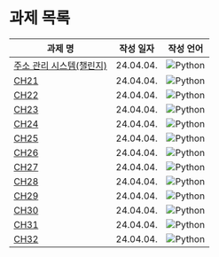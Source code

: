 # 과제 목록


| 과제 명 | 작성 일자  | 작성 언어  | 
| --- | --- | --- |
| [주소 관리 시스템(챌린지)](https://github.com/JoonHoSeong/OZ_Backend_School/blob/main/Python/challenge/Chapter21to32_task.ipynb) | 24.04.04. | ![Python](https://img.shields.io/badge/python-3670A0?style=for-the-badge&logo=python&logoColor=ffdd54) |
| [CH21](https://github.com/JoonHoSeong/OZ_Backend_School/blob/main/Python/homework/Ch21_%EA%B0%9C%EB%85%90%ED%99%95%EC%9D%B8%EB%AC%B8%EC%A0%9C%ED%92%80%EA%B8%B0.ipynb) | 24.04.04. | ![Python](https://img.shields.io/badge/python-3670A0?style=for-the-badge&logo=python&logoColor=ffdd54) |
| [CH22](https://github.com/JoonHoSeong/OZ_Backend_School/blob/main/Python/homework/Ch22_%EA%B0%9C%EB%85%90%ED%99%95%EC%9D%B8%EB%AC%B8%EC%A0%9C%ED%92%80%EA%B8%B0.ipynb) | 24.04.04. | ![Python](https://img.shields.io/badge/python-3670A0?style=for-the-badge&logo=python&logoColor=ffdd54) |
| [CH23](https://github.com/JoonHoSeong/OZ_Backend_School/blob/main/Python/homework/Ch23_%EA%B0%9C%EB%85%90%ED%99%95%EC%9D%B8%EB%AC%B8%EC%A0%9C%ED%92%80%EA%B8%B0.ipynb) | 24.04.04. | ![Python](https://img.shields.io/badge/python-3670A0?style=for-the-badge&logo=python&logoColor=ffdd54) |
| [CH24](https://github.com/JoonHoSeong/OZ_Backend_School/blob/main/Python/homework/Ch24_%EA%B0%9C%EB%85%90%ED%99%95%EC%9D%B8%EB%AC%B8%EC%A0%9C%ED%92%80%EA%B8%B0.ipynb) | 24.04.04. | ![Python](https://img.shields.io/badge/python-3670A0?style=for-the-badge&logo=python&logoColor=ffdd54) |
| [CH25](https://github.com/JoonHoSeong/OZ_Backend_School/blob/main/Python/homework/Ch25_%EA%B0%9C%EB%85%90%ED%99%95%EC%9D%B8%EB%AC%B8%EC%A0%9C%ED%92%80%EA%B8%B0.ipynb) | 24.04.04. | ![Python](https://img.shields.io/badge/python-3670A0?style=for-the-badge&logo=python&logoColor=ffdd54) |
| [CH26](https://github.com/JoonHoSeong/OZ_Backend_School/blob/main/Python/homework/Ch26_%EA%B0%9C%EB%85%90%ED%99%95%EC%9D%B8%EB%AC%B8%EC%A0%9C%ED%92%80%EA%B8%B0.ipynb) | 24.04.04. | ![Python](https://img.shields.io/badge/python-3670A0?style=for-the-badge&logo=python&logoColor=ffdd54) |
| [CH27](https://github.com/JoonHoSeong/OZ_Backend_School/blob/main/Python/homework/Ch27_%EA%B0%9C%EB%85%90%ED%99%95%EC%9D%B8%EB%AC%B8%EC%A0%9C%ED%92%80%EA%B8%B0.ipynb) | 24.04.04. | ![Python](https://img.shields.io/badge/python-3670A0?style=for-the-badge&logo=python&logoColor=ffdd54) |
| [CH28](https://github.com/JoonHoSeong/OZ_Backend_School/blob/main/Python/homework/Ch28_%EA%B0%9C%EB%85%90%ED%99%95%EC%9D%B8%EB%AC%B8%EC%A0%9C%ED%92%80%EA%B8%B0.ipynb) | 24.04.04. | ![Python](https://img.shields.io/badge/python-3670A0?style=for-the-badge&logo=python&logoColor=ffdd54) |
| [CH29](https://github.com/JoonHoSeong/OZ_Backend_School/blob/main/Python/homework/Ch29_%EA%B0%9C%EB%85%90%ED%99%95%EC%9D%B8%EB%AC%B8%EC%A0%9C%ED%92%80%EA%B8%B0.ipynb) | 24.04.04. | ![Python](https://img.shields.io/badge/python-3670A0?style=for-the-badge&logo=python&logoColor=ffdd54) |
| [CH30](https://github.com/JoonHoSeong/OZ_Backend_School/blob/main/Python/homework/Ch30_%EA%B0%9C%EB%85%90%ED%99%95%EC%9D%B8%EB%AC%B8%EC%A0%9C%ED%92%80%EA%B8%B0.ipynb) | 24.04.04. | ![Python](https://img.shields.io/badge/python-3670A0?style=for-the-badge&logo=python&logoColor=ffdd54) |
| [CH31](https://github.com/JoonHoSeong/OZ_Backend_School/blob/main/Python/homework/Ch31_%EA%B0%9C%EB%85%90%ED%99%95%EC%9D%B8%EB%AC%B8%EC%A0%9C%ED%92%80%EA%B8%B0.ipynb) | 24.04.04. | ![Python](https://img.shields.io/badge/python-3670A0?style=for-the-badge&logo=python&logoColor=ffdd54) |
| [CH32](https://github.com/JoonHoSeong/OZ_Backend_School/blob/main/Python/homework/Ch32_%EA%B0%9C%EB%85%90%ED%99%95%EC%9D%B8%EB%AC%B8%EC%A0%9C%ED%92%80%EA%B8%B0.ipynb) | 24.04.04. | ![Python](https://img.shields.io/badge/python-3670A0?style=for-the-badge&logo=python&logoColor=ffdd54) |